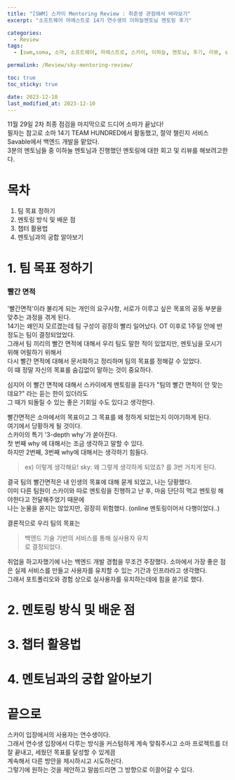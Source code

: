 ```yaml
---
title: "[SWM] 스카이 Mentoring Review : 취준생 관점에서 바라보기"
excerpt: "소프트웨어 마에스트로 14기 연수생의 이하늘멘토님 멘토링 후기"

categories:
  - Review
tags:
  - [swm,soma, 소마, 소프트웨어, 마에스트로, 스카이, 이하늘, 멘토님, 후기, 리뷰, sky, 컴공선배, 14기]

permalink: /Review/sky-mentoring-review/

toc: true
toc_sticky: true

date: 2023-12-10
last_modified_at: 2023-12-10
---
```

11월 29일 2차 최종 점검을 마지막으로 드디어 소마가 끝났다!  
필자는 참고로 소마 14기 TEAM HUNDRED에서 활동했고, 절약 챌린지 서비스 Savable에서 백엔드 개발을 맡았다.  
3분의 멘토님들 중 이하늘 멘토님과 진행했던 멘토링에 대한 회고 및 리뷰를 해보려고한다.  

# 목차
1. 팀 목표 정하기
2. 멘토링 방식 및 배운 점
3. 챕터 활용법
4. 멘토님과의 궁합 알아보기

# 1. 팀 목표 정하기
### 빨간 면적
'빨간면적'이라 불리게 되는 개인의 요구사항, 서로가 이루고 싶은 목표의 공동 부분을 맞추는 과정을 겪게 된다.  
14기는 왜인지 모르겠는데 팀 구성이 굉장히 빨리 일어났다. OT 이후로 1주일 안에 반 정도는 팀이 결정되었었다.  
그래서 팀 끼리의 빨간 면적에 대해서 우리 팀도 말한 적이 있었지만, 멘토님을 모시기 위해 어필하기 위해서  
다시 빨간 면적에 대해서 문서화하고 정리하며 팀의 목표를 정해갈 수 있었다.  
이 떄 정말 자신의 목표를 숨김없이 말하는 것이 중요하다.

  
심지어 이 빨간 면적에 대해서 스카이에게 멘토링을 듣다가 "팀의 빨간 면적이 안 맞는데요?" 라는 듣는 한이 있더라도  
그 때가 되돌릴 수 있는 좋은 기회일 수도 있다고 생각한다.  

빨간면적은 소마에서의 목표이고 그 목표를 왜 정하게 되었는지 이야기하게 된다.  
여기에서 당황하게 될 것이다.  
스카이의 특기 '3-depth why'가 쏟아진다.  
첫 번째 why 에 대해서는 조금 생각하고 말할 수 있다.  
하지만 2번째, 3번째 why에 대해서는 생각하기 힘들다.  
> ex) 이렇게 생각해요!
> sky: 왜 그렇게 생각하게 되었죠? 
> 를 3번 거치게 된다.  

결국 팀의 빨간면적은 내 인생의 목표에 대해 묻게 되었고, 나는 당황했다.  
이미 다른 팀원이 스카이와 따로 멘토링을 진행하고 난 후, 마음 단단히 먹고 멘토링 해야한다고 전달해주었기 때문에  
나는 눈물을 쏟지는 않았지만, 굉장히 위험했다. (online 멘토링이어서 다행이었다..)

결론적으로 우리 팀의 목표는
> 백엔드 기술 기반의 서비스를 통해 실사용자 유치    
로 결정되었다.

취업을 하고자했기에 나는 백엔드 개발 경험을 무조건 주장했다. 
소마에서 가장 좋은 점은 실제 서비스를 만들고 사용자를 유치할 수 있는 기간과 인프라라고 생각했다.  
그래서 포트폴리오와 경험 상으로 실사용자를 유치하는데에 힘을 쏟기로 했다.  


# 2. 멘토링 방식 및 배운 점

# 3. 챕터 활용법

# 4. 멘토님과의 궁합 알아보기

# 끝으로
스카이 입장에서의 사용자는 연수생이다.  
그래서 연수생 입장에서 다루는 방식을 커스텀하게 계속 맞춰주시고 소마 프로젝트를 더 잘 끝내고, 세웠던 목표를 달성할 수 있게끔  
계속해서 다른 방안을 제시하시고 시도하신다.  
그렇기에 원하는 것을 제안하고 말씀드리면 그 방향으로 이끌어갈 수 있다.  
